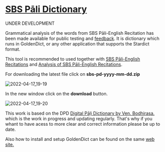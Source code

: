 # [SBS Pāli Dictionary](https://github.com/sasanarakkha/study-tools/tree/main/SBS%20P%C4%81li%20Dictionary)

UNDER DEVELOPMENT

Grammatical analysis of the words from SBS Pāli-English Recitation has been made available for public testing and [feedback](https://docs.google.com/forms/d/e/1FAIpQLScNC5v2gQbBCM3giXfYIib9zrp-WMzwJuf_iVXEMX2re4BFFw/viewform?usp=pp_url&entry.1433863141=SBS-study-tools). It is dictionary which runs in GoldenDict, or any other application that supports the Stardict format.

This tool is recommended to used together with [SBS Pāli-English Recitations](https://github.com/sasanarakkha/study-tools/blob/main/P%C4%81li-English%20Recitations.pdf) and [Analysis of SBS Pāli-English Recitations](https://github.com/sasanarakkha/study-tools/blob/main/Analysis%20of%20SBS%20P%C4%81li-English%20Recitations.pdf).

For downloading the latest file click on **sbs-pd-yyyy-mm-dd.zip**

![2022-04-17_19-19](https://user-images.githubusercontent.com/39419221/163712222-c23a7315-49bc-4be3-9056-eb045c99847d.png)

In the new window click on the **download** button.

![2022-04-17_19-20](https://user-images.githubusercontent.com/39419221/163712231-b9fb9b72-5733-431c-9d53-af21cc812225.png)

This work is based on the DPD [Digital Pāḷi Dictionary by Ven. Bodhirasa.](https://digitalpalidictionary.github.io/) which is the work in progress and updating regularly. That's why if you whant to have acess to more clear and correct information please be up to date.

 Also how to install and setup GoldenDict can be found on the same [web site.](https://digitalpalidictionary.github.io/titlepage.html)